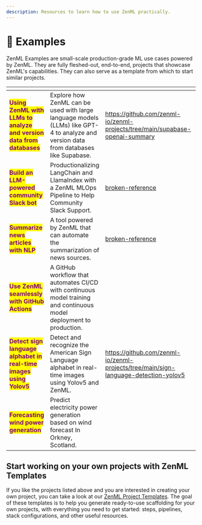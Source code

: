 ```yaml
---
description: Resources to learn how to use ZenML practically.
---
```


# 🧩 Examples

ZenML Examples are small-scale production-grade ML use cases powered by ZenML. They are fully fleshed-out, end-to-end, projects that showcase ZenML's capabilities. They can also serve as a template from which to start similar projects.

<table data-view="cards"><thead><tr><th></th><th></th><th data-hidden data-type="content-ref"></th><th data-hidden data-type="files"></th><th data-hidden data-card-cover data-type="files"></th><th data-hidden data-card-target data-type="content-ref"></th></tr></thead><tbody><tr><td><mark style="color:purple;"><strong>Using ZenML with LLMs to analyze and version data from databases</strong></mark></td><td>Explore how ZenML can be used with large language models (LLMs) like GPT-4 to analyze and version data from databases like Supabase.</td><td><a href="https://github.com/zenml-io/zenml-projects/tree/main/supabase-openai-summary">https://github.com/zenml-io/zenml-projects/tree/main/supabase-openai-summary</a></td><td><a href="../../.gitbook/assets/youtldr_summarizer_fef5163dc0.webp">youtldr_summarizer_fef5163dc0.webp</a></td><td><a href="../../.gitbook/assets/youtldr_summarizer_fef5163dc0.webp">youtldr_summarizer_fef5163dc0.webp</a></td><td><a href="https://github.com/zenml-io/zenml-projects/tree/main/supabase-openai-summary">https://github.com/zenml-io/zenml-projects/tree/main/supabase-openai-summary</a></td></tr><tr><td><mark style="color:purple;"><strong>Build an LLM-powered community Slack bot</strong></mark></td><td>Productionalizing LangChain and LlamaIndex with a ZenML MLOps Pipeline to Help Community Slack Support.</td><td><a href="broken-reference/">broken-reference</a></td><td><a href="../../.gitbook/assets/llm.png">llm.png</a></td><td><a href="../../.gitbook/assets/llm.png">llm.png</a></td><td><a href="https://github.com/zenml-io/zenml-projects/tree/main/langchain-llamaindex-slackbot">https://github.com/zenml-io/zenml-projects/tree/main/langchain-llamaindex-slackbot</a></td></tr><tr><td><mark style="color:purple;"><strong>Summarize news articles with NLP</strong></mark></td><td>A tool powered by ZenML that can automate the summarization of news sources.</td><td><a href="broken-reference/">broken-reference</a></td><td><a href="../../.gitbook/assets/summarize.jpeg">summarize.jpeg</a></td><td><a href="../../.gitbook/assets/summarize.jpeg">summarize.jpeg</a></td><td><a href="https://github.com/zenml-io/zenml-projects/tree/main/zen-news-summarization">https://github.com/zenml-io/zenml-projects/tree/main/zen-news-summarization</a></td></tr><tr><td><mark style="color:purple;"><strong>Use ZenML seamlessly with GitHub Actions</strong></mark></td><td>A GitHub workflow that automates CI/CD with continuous model training and continuous model deployment to production.</td><td></td><td><a href="../../.gitbook/assets/pipeline_architecture_a8a212e2f8.webp">pipeline_architecture_a8a212e2f8.webp</a></td><td><a href="../../.gitbook/assets/Remote_with_git_ops.png">Remote_with_git_ops.png</a></td><td><a href="https://github.com/zenml-io/zenml-gitflow">https://github.com/zenml-io/zenml-gitflow</a></td></tr><tr><td><mark style="color:purple;"><strong>Detect sign language alphabet in real-time images using Yolov5</strong></mark></td><td>Detect and recognize the American Sign Language alphabet in real-time images using Yolov5 and ZenML.</td><td><a href="https://github.com/zenml-io/zenml-projects/tree/main/sign-language-detection-yolov5">https://github.com/zenml-io/zenml-projects/tree/main/sign-language-detection-yolov5</a></td><td><a href="../../.gitbook/assets/pexels_shvets_production_7516363_8bec88f86d.webp">pexels_shvets_production_7516363_8bec88f86d.webp</a></td><td><a href="../../.gitbook/assets/pexels_shvets_production_7516363_8bec88f86d.webp">pexels_shvets_production_7516363_8bec88f86d.webp</a></td><td><a href="https://github.com/zenml-io/zenml-projects/tree/main/sign-language-detection-yolov5">https://github.com/zenml-io/zenml-projects/tree/main/sign-language-detection-yolov5</a></td></tr><tr><td><mark style="color:purple;"><strong>Forecasting wind power generation</strong></mark></td><td>Predict electricity power generation based on wind forecast In Orkney, Scotland.</td><td></td><td><a href="../../.gitbook/assets/pexels_pixabay_433308_0665b2fb5b.webp">pexels_pixabay_433308_0665b2fb5b.webp</a></td><td><a href="../../.gitbook/assets/pexels_pixabay_433308_0665b2fb5b.webp">pexels_pixabay_433308_0665b2fb5b.webp</a></td><td><a href="https://github.com/zenml-io/zenml-projects/tree/main/time-series-forecast">https://github.com/zenml-io/zenml-projects/tree/main/time-series-forecast</a></td></tr></tbody></table>

## Start working on your own projects with ZenML Templates

If you like the projects listed above and you are interested in creating your own project, you can take a look at our [ZenML Project Templates](https://github.com/zenml-io/zenml-project-templates). The goal of these templates is to help you generate ready-to-use scaffolding for your own projects, with everything you need to get started: steps, pipelines, stack configurations, and other useful resources.
